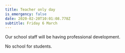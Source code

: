 ```yaml
---
title: Teacher only day
is_emergency: false
date: 2020-02-20T10:01:08.778Z
subtitle: Friday 6 March
---
```

Our school staff will be having professional development.

No school for students.
